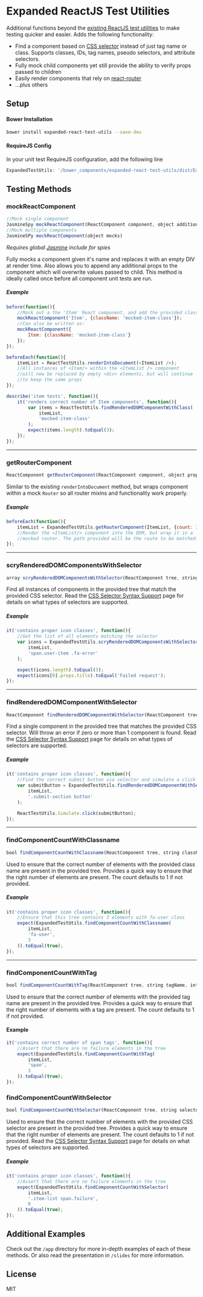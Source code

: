 # Expanded ReactJS Test Utilities

Additional functions beyond the [existing ReactJS test utilities](http://facebook.github.io/react/docs/test-utils.html) to make testing quicker and easier. Adds the following functionality:

+ Find a component based on [CSS selector][CssSelectorSupport] instead of just tag name or class. Supports classes, IDs, tag names, pseudo selectors, and attribute selectors.
+ Fully mock child components yet still provide the ability to verify props passed to children
+ Easily render components that rely on [react-router](https://github.com/rackt/react-router)
+ ...plus others

## Setup

#### Bower Installation

```bash
bower install expanded-react-test-utils --save-dev
```

#### RequireJS Config
In your unit test RequireJS configuration, add the following line

```javascript
ExpandedTestUtils: '/bower_components/expanded-react-test-utils/dist/ExpandedTestUtils.min'
```

## Testing Methods

### mockReactComponent
```javascript
//Mock single component
JasmineSpy mockReactComponent(ReactComponent component, object additionalProps)
//Mock multiple components
JasmineSPy mockReactComponent(object mocks)
```

*Requires global [Jasmine](http://jasmine.github.io/) include for spies*

Fully mocks a component given it's name and replaces it with an empty DIV at render time. Also allows you to append any additional props to the component which will overwrite values passed to child. This method is ideally called once before all component unit tests are run.

##### Example
```javascript
before(function(){
    //Mock out a the 'Item' React component, and add the provided className to all found instances
    mockReactComponent('Item', {className: 'mocked-item-class'});
    //Can also be written as:
    mockReactComponent({
        Item: {className: 'mocked-item-class'}
    });
});

beforeEach(function(){
    itemList = ReactTestUtils.renderIntoDocument(<ItemList />);
    //All instances of <Item/> within the <ItemList /> component 
    //will now be replaced by empty <div> elements, but will continue 
    //to keep the same props 
});

describe('item tests', function(){
    it('renders correct number of Item components', function(){
        var items = ReactTestUtils.findRenderedDOMComponentWithClass(
            itemList, 
            'mocked-item-class'
        );
        expect(items.length).toEqual(3);
    });
});

```
***

### getRouterComponent
```javascript
ReactComponent getRouterComponent(ReactComponent component, object props, string path)
```

Similar to the existing `renderIntoDocument` method, but wraps component within a mock `Router` so all router mixins and functionality work properly.

##### Example
```javascript
beforeEach(function(){
    itemList = ExpandedTestUtils.getRouterComponent(ItemList, {count: 3}, 'results');
    //Render the <ItemList/> component into the DOM, but wrap it in a 
    //mocked router. The path provided will be the route to be matched.
});
```

***

### scryRenderedDOMComponentsWithSelector
``` javascript
array scryRenderedDOMComponentsWithSelector(ReactComponent tree, string selector)
```

Find all instances of components in the provided tree that match the provided CSS selector. Read the [CSS Selector Syntax Support][CssSelectorSupport] page  for details on what types of selectors are supported.

##### Example
```javascript
it('contains proper icon classes', function(){
    //Get the list of all elements matching the selector
    var icons = ExpandedTestUtils.scryRenderedDOMComponentsWithSelector(
        itemList, 
        'span.user-item .fa-error'
    );

    expect(icons.length).toEqual(3);
    expect(icons[0].props.title).toEqual('Failed request');
});
```

***

### findRenderedDOMComponentWithSelector
```javascript
ReactComponent findRenderedDOMComponentWithSelector(ReactComponent tree, string selector)
```

Find a single component in the provided tree that matches the provided CSS selector. Will throw an error if zero or more than 1 component is found. Read the [CSS Selector Syntax Support][CssSelectorSupport] page for details on what types of selectors are supported.

##### Example
```javascript
it('contains proper icon classes', function(){
    //Find the correct submit button via selector and simulate a click event
    var submitButton = ExpandedTestUtils.findRenderedDOMComponentWithSelector(
        itemList, 
        '.submit-section button'
    );

    ReactTestUtils.Simulate.click(submitButton);
});
```

***

### findComponentCountWithClassname
```javascript
bool findComponentCountWithClassname(ReactComponent tree, string className, int count=1)
```

Used to ensure that the correct number of elements with the provided class name are present in the provided tree. Provides a quick way to ensure that the right number of elements are present. The count defaults to 1 if not provided.

##### Example
```javascript
it('contains proper icon classes', function(){
    //Ensure that this tree contains 3 elements with fa-user class
    expect(ExpandedTestUtils.findComponentCountWithClassname(
        itemList, 
        'fa-user', 
        3
    )).toEqual(true);
});
```

***

### findComponentCountWithTag
```javascript
bool findComponentCountWithTag(ReactComponent tree, string tagName, int count=1)
```

Used to ensure that the correct number of elements with the provided tag name are present in the provided tree. Provides a quick way to ensure that the right number of elements with a tag are present. The count defaults to 1 if not provided.

#### Example
```javascript
it('contains correct number of span tags', function(){
    //Assert that there are no failure elements in the tree
    expect(ExpandedTestUtils.findComponentCountWithTag(
        itemList, 
        'span', 
        3
    )).toEqual(true);
});
```

### findComponentCountWithSelector
```javascript
bool findComponentCountWithSelector(ReactComponent tree, string selector, int count=1)
```

Used to ensure that the correct number of elements with the provided CSS selector are present in the provided tree. Provides a quick way to ensure that the right number of elements are present. The count defaults to 1 if not provided. Read the [CSS Selector Syntax Support][CssSelectorSupport] page for details on what types of selectors are supported.

##### Example
```javascript
it('contains proper icon classes', function(){
    //Assert that there are no failure elements in the tree
    expect(ExpandedTestUtils.findComponentCountWithSelector(
        itemList, 
        '.item-list span.failure', 
        0
    )).toEqual(true);
});
```

## Additional Examples

Check out the `/app` directory for more in-depth examples of each of these methods. Or also read the presentation in `/slides` for more information.

## License

MIT

[CssSelectorSupport]: CssSelectorSupport.md
